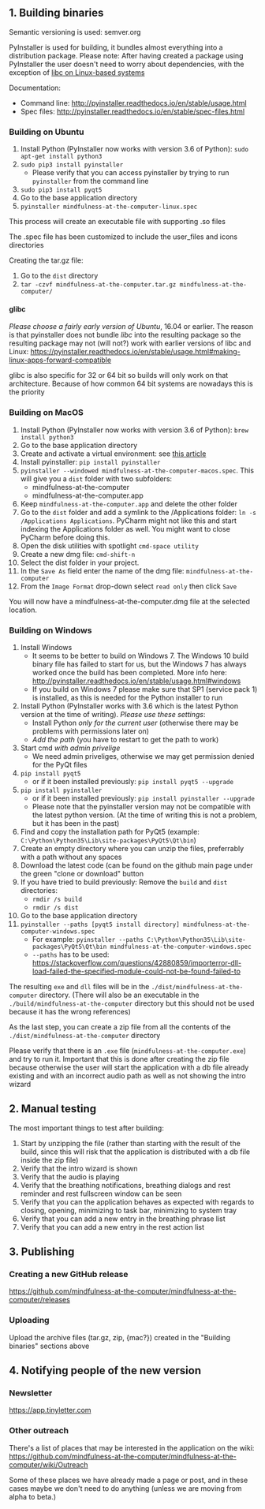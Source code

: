 ## 1. Building binaries

Semantic versioning is used: semver.org

PyInstaller is used for building, it bundles almost everything into a distribution package. Please note: After having created a package using PyInstaller the user doesn't need to worry about dependencies, with the exception of [libc on Linux-based systems](https://pyinstaller.readthedocs.io/en/stable/usage.html#making-linux-apps-forward-compatible)

Documentation:
* Command line: http://pyinstaller.readthedocs.io/en/stable/usage.html
* Spec files: http://pyinstaller.readthedocs.io/en/stable/spec-files.html


### Building on Ubuntu

1. Install Python (PyInstaller now works with version 3.6 of Python): `sudo apt-get install python3`
2. `sudo pip3 install pyinstaller`
   * Please verify that you can access pyinstaller by trying to run `pyinstaller` from the command line
3. `sudo pip3 install pyqt5`
3. Go to the base application directory
4. `pyinstaller mindfulness-at-the-computer-linux.spec`

This process will create an executable file with supporting .so files

The .spec file has been customized to include the user_files and icons directories

Creating the tar.gz file:
1. Go to the `dist` directory
2. `tar -czvf mindfulness-at-the-computer.tar.gz mindfulness-at-the-computer/`

#### glibc

*Please choose a fairly early version of Ubuntu*, 16.04 or earlier. The reason is that pyinstaller does not bundle *libc* into the resulting package so the resulting package may not (will not?) work with earlier versions of libc and Linux:
https://pyinstaller.readthedocs.io/en/stable/usage.html#making-linux-apps-forward-compatible

glibc is also specific for 32 or 64 bit so builds will only work on that architecture. Because of how common 64 bit systems are nowadays this is the priority


### Building on MacOS

1. Install Python (PyInstaller now works with version 3.6 of Python): `brew install python3`
2. Go to the base application directory
3. Create and activate a virtual environment: see [this article](using-virtual-environment.md)
4. Install pyinstaller: `pip install pyinstaller`
5. `pyinstaller --windowed mindfulness-at-the-computer-macos.spec`. This will give you a `dist` folder with two subfolders:
    - mindfulness-at-the-computer
    - mindfulness-at-the-computer.app
6. Keep `mindfulness-at-the-computer.app` and delete the other folder
7. Go to the `dist` folder and add a symlink to the /Applications folder: `ln -s /Applications Applications`. 
   PyCharm might not like this and start indexing the Applications folder as well.
   You might want to close PyCharm before doing this.
8. Open the disk utilities with spotlight `cmd-space utility`
9. Create a new dmg file: `cmd-shift-n`
10. Select the dist folder in your project. 
11. In the `Save As` field enter the name of the dmg file: `mindfulness-at-the-computer`
12. From the `Image Format` drop-down select `read only` then click `Save`

You will now have a mindfulness-at-the-computer.dmg file at the selected location.


### Building on Windows

1. Install Windows
   * It seems to be better to build on Windows 7. The Windows 10 build binary file has failed to start for us, but the Windows 7 has always worked once the build has been completed. More info here: http://pyinstaller.readthedocs.io/en/stable/usage.html#windows
   * If you build on Windows 7 please make sure that SP1 (service pack 1) is installed, as this is needed for the Python installer to run
2. Install Python (PyInstaller works with 3.6 which is the latest Python version at the time of writing). *Please use these settings*:
   * Install Python *only for the current user* (otherwise there may be problems with permissions later on)
   * *Add the path* (you have to restart to get the path to work)
3. Start cmd *with admin privelige*
   * We need admin priveliges, otherwise we may get permission denied for the PyQt files
4. `pip install pyqt5`
   * or if it been installed previously: `pip install pyqt5 --upgrade`
5. `pip install pyinstaller`
   * or if it been installed previously: `pip install pyinstaller --upgrade`
   * Please note that the pyinstaller version may not be compatible with the latest python version. (At the time of writing this is not a problem, but it has been in the past)
6. Find and copy the installation path for PyQt5 (example: `C:\Python\Python35\Lib\site-packages\PyQt5\Qt\bin`)
7. Create an empty directory where you can unzip the files, preferrably with a path without any spaces
8. Download the latest code (can be found on the github main page under the green "clone or download" button
9. If you have tried to build previously: Remove the `build` and `dist` directories:
   * `rmdir /s build`
   * `rmdir /s dist`
10. Go to the base application directory
11. `pyinstaller --paths [pyqt5 install directory] mindfulness-at-the-computer-windows.spec`
    * For example: `pyinstaller --paths C:\Python\Python35\Lib\site-packages\PyQt5\Qt\bin mindfulness-at-the-computer-windows.spec`
    * `--paths` has to be used: https://stackoverflow.com/questions/42880859/importerror-dll-load-failed-the-specified-module-could-not-be-found-failed-to

The resulting `exe` and `dll` files will be in the `./dist/mindfulness-at-the-computer` directory. (There will also be an executable in the `./build/mindfulness-at-the-computer` directory but this should not be used because it has the wrong references)

As the last step, you can create a zip file from all the contents of the `./dist/mindfulness-at-the-computer` directory

Please verify that there is an `.exe` file (`mindfulness-at-the-computer.exe`) and try to run it. Important that this is done after creating the zip file because otherwise the user will start the application with a db file already existing and with an incorrect audio path as well as not showing the intro wizard



## 2. Manual testing

The most important things to test after building:
1. Start by unzipping the file (rather than starting with the result of the build, since this will risk that the application is distributed with a db file inside the zip file)
2. Verify that the intro wizard is shown
3. Verify that the audio is playing
4. Verify that the breathing notifications, breathing dialogs and rest reminder and rest fullscreen window can be seen
5. Verify that you can the application behaves as expected with regards to closing, opening, minimizing to task bar, minimizing to system tray
6. Verify that you can add a new entry in the breathing phrase list
7. Verify that you can add a new entry in the rest action list



## 3. Publishing

### Creating a new GitHub release

https://github.com/mindfulness-at-the-computer/mindfulness-at-the-computer/releases

### Uploading

Upload the archive files (tar.gz, zip, {mac?}) created in the "Building binaries" sections above


## 4. Notifying people of the new version

### Newsletter

https://app.tinyletter.com

### Other outreach

There's a list of places that may be interested in the application on the wiki:
https://github.com/mindfulness-at-the-computer/mindfulness-at-the-computer/wiki/Outreach

Some of these places we have already made a page or post, and in these cases maybe we don't need to do anything (unless we are moving from alpha to beta.)
